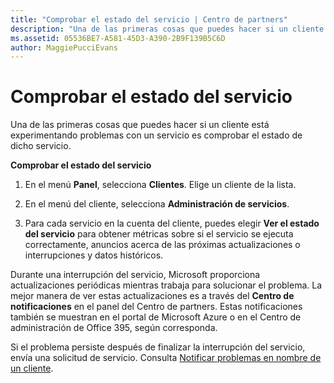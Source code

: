 ```yaml
---
title: "Comprobar el estado del servicio | Centro de partners"
description: "Una de las primeras cosas que puedes hacer si un cliente está experimentando problemas con un servicio es comprobar el estado de dicho servicio."
ms.assetid: 05536BE7-A581-45D3-A390-2B9F139B5C6D
author: MaggiePucciEvans
---
```


# Comprobar el estado del servicio


Una de las primeras cosas que puedes hacer si un cliente está experimentando problemas con un servicio es comprobar el estado de dicho servicio.

**Comprobar el estado del servicio**

1.  En el menú **Panel**, selecciona **Clientes**. Elige un cliente de la lista.

2.  En el menú del cliente, selecciona **Administración de servicios**.

3.  Para cada servicio en la cuenta del cliente, puedes elegir **Ver el estado del servicio** para obtener métricas sobre si el servicio se ejecuta correctamente, anuncios acerca de las próximas actualizaciones o interrupciones y datos históricos.

Durante una interrupción del servicio, Microsoft proporciona actualizaciones periódicas mientras trabaja para solucionar el problema. La mejor manera de ver estas actualizaciones es a través del **Centro de notificaciones** en el panel del Centro de partners. Estas notificaciones también se muestran en el portal de Microsoft Azure o en el Centro de administración de Office 395, según corresponda.

Si el problema persiste después de finalizar la interrupción del servicio, envía una solicitud de servicio. Consulta [Notificar problemas en nombre de un cliente](report-problems-on-behalf-of-a-customer.md).

 

 





<!--HONumber=Jan17_HO2-->

